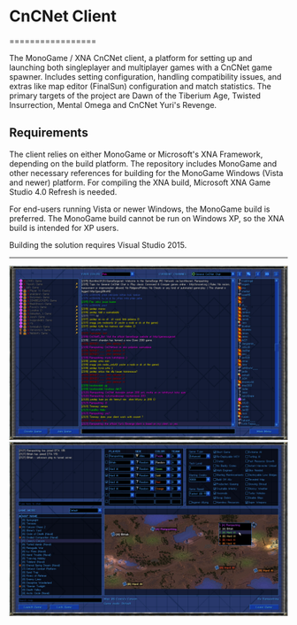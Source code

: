 # CnCNet Client #
=================

The MonoGame / XNA CnCNet client, a platform for setting up and launching both singleplayer and multiplayer games with a CnCNet game spawner. Includes setting configuration, handling compatibility issues, and extras like map editor (FinalSun) configuration and match statistics. The primary targets of the project are Dawn of the Tiberium Age, Twisted Insurrection, Mental Omega and CnCNet Yuri's Revenge.

Requirements
------------

The client relies on either MonoGame or Microsoft's XNA Framework, depending on the build platform. The repository includes MonoGame and other necessary references for building for the MonoGame Windows (Vista and newer) platform. For compiling the XNA build, Microsoft XNA Game Studio 4.0 Refresh is needed.


For end-users running Vista or newer Windows, the MonoGame build is preferred. The MonoGame build cannot be run on Windows XP, so the XNA build is intended for XP users.


Building the solution requires Visual Studio 2015.

------------

![Screenshot](cncnetchatlobby.png?raw=true "CnCNet IRC Chat Lobby")
![Screenshot](cncnetgamelobby.png?raw=true "CnCNet Game Lobby")
